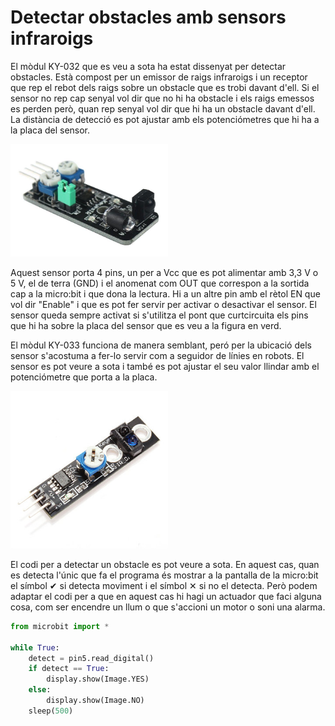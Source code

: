
# Detectar obstacles amb sensors infraroigs

El mòdul KY-032 que es veu a sota ha estat dissenyat per detectar obstacles. Està compost per un emissor de raigs infraroigs i un receptor que rep el rebot dels raigs sobre un obstacle que es trobi davant d'ell. Si el sensor no rep cap senyal vol dir que no hi ha obstacle i els raigs emessos es perden però, quan rep senyal vol dir que hi ha un obstacle davant d'ell. La distància de detecció es pot ajustar amb els potenciómetres que hi ha a la placa del sensor.

<img src="img/ky032.jpg" width="50%">

Aquest sensor porta 4 pins, un per a Vcc que es pot alimentar amb 3,3 V o 5 V, el de terra (GND) i el anomenat com OUT que correspon a la sortida cap a la micro:bit i que dona la lectura. Hi a un altre pin amb el rètol EN que vol dir "Enable" i que es pot fer servir per activar o desactivar el sensor. El sensor queda sempre activat si s'utilitza el pont que curtcircuita els pins que hi ha sobre la placa del sensor que es veu a la figura en verd.


El mòdul KY-033 funciona de manera semblant, peró per la ubicació dels sensor s'acostuma a fer-lo servir com a seguidor de línies en robots. El sensor es pot veure a sota i també es pot ajustar el seu valor llindar amb el potenciómetre que porta a la placa.

<img src="img/ky033.jpg" width="50%">


El codi per a detectar un obstacle es pot veure a sota. En aquest cas, quan es detecta l'únic que fa el programa és mostrar a la pantalla de la micro:bit el símbol &#10004; si detecta moviment i el símbol &#10005; si no el detecta. Però podem adaptar el codi per a que en aquest cas hi hagi un actuador que faci alguna cosa, com ser encendre un llum o que s'accioni un motor o soni una alarma.


```python
from microbit import *

while True:
    detect = pin5.read_digital()
    if detect == True:
        display.show(Image.YES)
    else:
        display.show(Image.NO)
    sleep(500)

```
